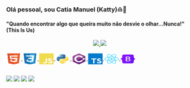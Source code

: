 ### Olá pessoal, sou Catia Manuel (Katty)♎🥰
#### "Quando encontrar algo que queira muito não desvie o olhar...Nunca!" (This Is Us)

<div align="center">
  <a href="https://github.com/CatiaManuel0310">
  <img height="150em" src="https://github-readme-stats.vercel.app/api?username=CatiaManuel0310&show_icons=true&theme=dracula&include_all_commits=true&count_private=true"/>
  <img height="150em" src="https://github-readme-stats.vercel.app/api/top-langs/?username=CatiaManuel0310&layout=compact&langs_count=7&theme=dracula"/>
</div>
<div style="display: inline_block"><br>
<img align="center" alt="Catia-HTML" height="30" width="40" src="https://raw.githubusercontent.com/devicons/devicon/master/icons/html5/html5-original.svg">
  <img align="center" alt="Catia-CSS" height="30" width="40" src="https://raw.githubusercontent.com/devicons/devicon/master/icons/css3/css3-original.svg">
  <img align="center" alt="Catia-Js" height="30" width="40" src="https://raw.githubusercontent.com/devicons/devicon/master/icons/javascript/javascript-plain.svg">
  <img align="center" alt="Catia-Python" height="30" width="40" src="https://raw.githubusercontent.com/devicons/devicon/master/icons/python/python-original.svg">
  <img align="center" alt="Catia-Csharp" height="30" width="40" src="https://raw.githubusercontent.com/devicons/devicon/master/icons/csharp/csharp-original.svg">
  <img align="center" alt="Catia-Ts" height="30" width="40" src="https://raw.githubusercontent.com/devicons/devicon/master/icons/typescript/typescript-plain.svg">
  <img align="center" alt="Catia-React" height="30" width="40" src="https://raw.githubusercontent.com/devicons/devicon/master/icons/react/react-original.svg">
  <img align="center" alt="Catia-Bootstrap" height="30" width="40" src="https://raw.githubusercontent.com/devicons/devicon/master/icons/bootstrap/bootstrap-original.svg">
  
</div>
  
  ##
 <div> 
 	<a href="https://www.linkedin.com/in/Catia-Manuel-programador-full-stack/" target="_blank"><img src="https://img.shields.io/badge/Linkedin-9146FF?style=for-the-badge&logo=twitch&logoColor=white" target="_blank"></a> 
  <a href = "manuelcatia20@gmail.com"><img src="https://img.shields.io/badge/-Gmail-%23333?style=for-the-badge&logo=gmail&logoColor=white" target="_blank"></a>
  <a href="https://www.instagram.com/khattyyh_katty/" target="_blank"><img src="https://img.shields.io/badge/-Instagram-%23E4405F?style=for-the-badge&logo=instagram&logoColor=white" target="_blank"></a>
  <a href="https://app.slack.com/client/T03FKJW6ZUP/C03GC8GC6Q2/rimeto_profile/U03GN8NN2D9" target="_blank"><img src="https://img.shields.io/badge/Slack-7289DA?style=for-the-badge&logo=discord&logoColor=white" target="_blank"></a> 
